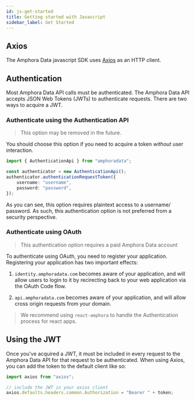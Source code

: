 ```yaml
---
id: js-get-started
title: Getting started with Javascript
sidebar_label: Get Started
---
```


## Axios

The Amphora Data javascript SDK uses [Axios](https://github.com/axios/axios) as an HTTP client.

## Authentication

Most Amphora Data API calls must be authenticated. The Amphora Data API accepts JSON Web Tokens (JWTs) to authenticate requests. There are two ways to acquire a JWT.

### Authenticate using the Authentication API

> This option may be removed in the future.

You should choose this option if you need to acquire a token _without_ user interaction.

```ts
import { AuthenticationApi } from "amphoradata";

const authenticator = new AuthenticationApi();
authenticator.authenticationRequestToken({
    username: "username",
    password: "password",
});
```

As you can see, this option requires plaintext access to a username/ password. As such, this authentication option is not preferred from a security perspective.

### Authenticate using OAuth

> This authentication option requires a paid Amphora Data account

To authenticate using OAuth, you need to register your application. Registering your application has two important effects:

1. `identity.amphoradata.com` becomes aware of your application, and will allow users to login to it by recirecting back to your web application via the OAuth Code flow.

2. `api.amphoradata.com` becomes aware of your application, and will allow cross origin requests from your domain.

> We recommend using `react-amphora` to handle the Authentication process for react apps.

## Using the JWT

Once you've acquired a JWT, it must be included in every request to the Amphora Data API for that request to be authenticated. When using Axios, you can add the token to the default client like so:

```js
import axios from "axios";

// include the JWT in your axios client
axios.defaults.headers.common.Authorization = "Bearer " + token;
```
